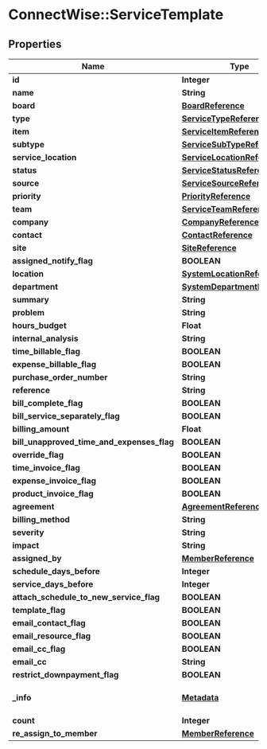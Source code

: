 # ConnectWise::ServiceTemplate

## Properties
Name | Type | Description | Notes
------------ | ------------- | ------------- | -------------
**id** | **Integer** |  | [optional] 
**name** | **String** |  | 
**board** | [**BoardReference**](BoardReference.md) |  | 
**type** | [**ServiceTypeReference**](ServiceTypeReference.md) |  | [optional] 
**item** | [**ServiceItemReference**](ServiceItemReference.md) |  | [optional] 
**subtype** | [**ServiceSubTypeReference**](ServiceSubTypeReference.md) |  | [optional] 
**service_location** | [**ServiceLocationReference**](ServiceLocationReference.md) |  | [optional] 
**status** | [**ServiceStatusReference**](ServiceStatusReference.md) |  | 
**source** | [**ServiceSourceReference**](ServiceSourceReference.md) |  | 
**priority** | [**PriorityReference**](PriorityReference.md) |  | 
**team** | [**ServiceTeamReference**](ServiceTeamReference.md) |  | 
**company** | [**CompanyReference**](CompanyReference.md) |  | [optional] 
**contact** | [**ContactReference**](ContactReference.md) |  | [optional] 
**site** | [**SiteReference**](SiteReference.md) |  | [optional] 
**assigned_notify_flag** | **BOOLEAN** |  | [optional] 
**location** | [**SystemLocationReference**](SystemLocationReference.md) |  | 
**department** | [**SystemDepartmentReference**](SystemDepartmentReference.md) |  | 
**summary** | **String** |  | 
**problem** | **String** |  | [optional] 
**hours_budget** | **Float** |  | [optional] 
**internal_analysis** | **String** |  | [optional] 
**time_billable_flag** | **BOOLEAN** |  | [optional] 
**expense_billable_flag** | **BOOLEAN** |  | [optional] 
**purchase_order_number** | **String** |  | [optional] 
**reference** | **String** |  | [optional] 
**bill_complete_flag** | **BOOLEAN** |  | [optional] 
**bill_service_separately_flag** | **BOOLEAN** |  | [optional] 
**billing_amount** | **Float** |  | [optional] 
**bill_unapproved_time_and_expenses_flag** | **BOOLEAN** |  | [optional] 
**override_flag** | **BOOLEAN** |  | [optional] 
**time_invoice_flag** | **BOOLEAN** |  | [optional] 
**expense_invoice_flag** | **BOOLEAN** |  | [optional] 
**product_invoice_flag** | **BOOLEAN** |  | [optional] 
**agreement** | [**AgreementReference**](AgreementReference.md) |  | [optional] 
**billing_method** | **String** |  | 
**severity** | **String** |  | 
**impact** | **String** |  | 
**assigned_by** | [**MemberReference**](MemberReference.md) |  | 
**schedule_days_before** | **Integer** |  | [optional] 
**service_days_before** | **Integer** |  | [optional] 
**attach_schedule_to_new_service_flag** | **BOOLEAN** |  | [optional] 
**template_flag** | **BOOLEAN** |  | [optional] 
**email_contact_flag** | **BOOLEAN** |  | [optional] 
**email_resource_flag** | **BOOLEAN** |  | [optional] 
**email_cc_flag** | **BOOLEAN** |  | [optional] 
**email_cc** | **String** |  | [optional] 
**restrict_downpayment_flag** | **BOOLEAN** |  | [optional] 
**_info** | [**Metadata**](Metadata.md) | Metadata of the entity | [optional] 
**count** | **Integer** |  | [optional] 
**re_assign_to_member** | [**MemberReference**](MemberReference.md) |  | [optional] 


